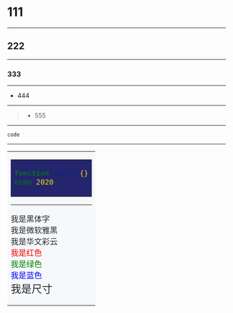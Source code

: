 # 111

****

## 222

****

### 333

****

- 444

****

> * 555

****

    code

****

<table><tr><td bgcolor=#F6F8FA><font face="黑体" color=#24292E size=4>
<table><tr><td bgcolor=#24256C><font face="黑体" color=#FADD0B size=4>
    
```bash
function test(){}
echo 2020
```

</font></td></tr></table>

****


<font face="黑体">我是黑体字</font>  
<font face="微软雅黑">我是微软雅黑</font>  
<font face="STCAIYUN">我是华文彩云</font>  
<font color=red>我是红色</font>  
<font color=#008000>我是绿色</font>  
<font color=Blue>我是蓝色</font>  
<font size=5>我是尺寸</font>

</table>
